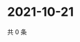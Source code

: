 # 2021-10-21

共 0 条

<!-- BEGIN WEIBO -->
<!-- 最后更新时间 Thu Oct 21 2021 02:12:26 GMT+0800 (China Standard Time) -->

<!-- END WEIBO -->

